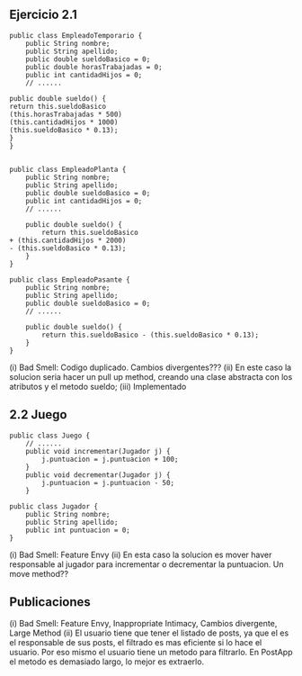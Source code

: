 ## Ejercicio 2.1

	public class EmpleadoTemporario {
		public String nombre;
		public String apellido;
		public double sueldoBasico = 0;
		public double horasTrabajadas = 0;
		public int cantidadHijos = 0;
		// ......
		
	public double sueldo() {
	return this.sueldoBasico
	(this.horasTrabajadas * 500) 
	(this.cantidadHijos * 1000) 
	(this.sueldoBasico * 0.13);
	}
	}


	public class EmpleadoPlanta {
		public String nombre;
		public String apellido;
		public double sueldoBasico = 0;
		public int cantidadHijos = 0;
		// ......
		
		public double sueldo() {
			return this.sueldoBasico 
	+ (this.cantidadHijos * 2000)
	- (this.sueldoBasico * 0.13);
		}
	}

	public class EmpleadoPasante {
		public String nombre;
		public String apellido;
		public double sueldoBasico = 0;
		// ......
		
		public double sueldo() {
			return this.sueldoBasico - (this.sueldoBasico * 0.13);
		}
	}
	
(i) Bad Smell: Codigo duplicado. Cambios divergentes???
(ii) En este caso la solucion seria hacer un pull up method, creando una clase abstracta con los atributos y el metodo sueldo;
(iii) Implementado

## 2.2 Juego 

	public class Juego {
		// ......
		public void incrementar(Jugador j) {
			j.puntuacion = j.puntuacion + 100;
		}
		public void decrementar(Jugador j) {
			j.puntuacion = j.puntuacion - 50;
		}

	public class Jugador {
		public String nombre;
		public String apellido;
		public int puntuacion = 0;
	}

(i) Bad Smell: Feature Envy
(ii) En esta caso la solucion es mover haver responsable al jugador para incrementar o decrementar la puntuacion. Un move method??


## Publicaciones

(i) Bad Smell: Feature Envy, Inappropriate Intimacy, Cambios divergente, Large Method
(ii) El usuario tiene que tener el listado de posts, ya que el es el responsable de sus posts, el filtrado es mas eficiente si lo hace el usuario. Por eso mismo el usuario tiene un metodo para filtrarlo. En PostApp el metodo es demasiado largo, lo mejor es extraerlo.









